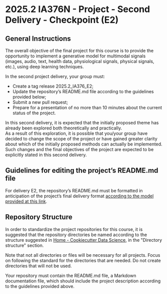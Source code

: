 # 2025.2 IA376N - Project - Second Delivery - Checkpoint (E2)

## General Instructions

The overall objective of the final project for this course is to provide the opportunity to implement a generative model for multimodal signals (images, audio, text, health data, physiological signals, physical signals, etc.), using deep learning techniques.

In the second project delivery, your group must:

 - Create a tag release 2025.2_IA376_E2;  
 - Update the repository’s README.md file according to the guidelines provided below;  
 - Submit a new pull request;  
 - Prepare for a presentation of no more than 10 minutes about the current status of the project.  

In this second delivery, it is expected that the initially proposed theme has already been explored both theoretically and practically.  
As a result of this exploration, it is possible that you/your group have decided to change the scope of the project or have gained greater clarity about which of the initially proposed methods can actually be implemented. Such changes and the final objectives of the project are expected to be explicitly stated in this second delivery.  

## Guidelines for editing the project’s README.md file

For delivery E2, the repository’s README.md must be formatted in anticipation of the project’s final delivery format [according to the model provided at this link](https://github.com/teaching-FEEC/dgm-2025.2/blob/main/templates/E2-E3_template.md).  

## Repository Structure

In order to standardize the project repositories for this course, it is suggested that the repository directories be named according to the structure suggested in [Home - Cookiecutter Data Science](https://drivendata.github.io/cookiecutter-data-science/), in the "Directory structure" section.  

Note that not all directories or files will be necessary for all projects. Focus on following the standard for the directories that are needed. Do not create directories that will not be used.  

Your repository must contain the README.md file, a Markdown documentation file, which should include the project description according to the guidelines provided above.  
